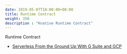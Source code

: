 ```yaml
---
date: 2019-05-07T18:00:00+08:00
title: Runtime Contract
weight: 350
description : "Knative Runtime Contract"
---
```


Runtime Contract



- [Serverless From the Ground Up With G Suite and GCP](https://www.youtube.com/watch?v=NvCM7OC_5pA&list=PLIivdWyY5sqLYz6HIadOZHE9PsKX-0CF8&index=15)



